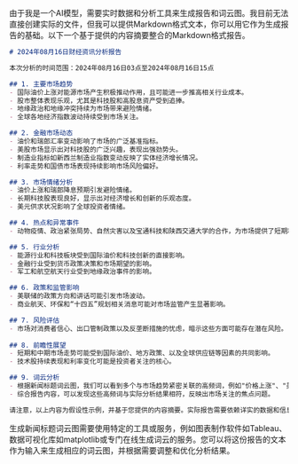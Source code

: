 由于我是一个AI模型，需要实时数据和分析工具来生成报告和词云图。我目前无法直接创建实际的文件，但我可以提供Markdown格式文本，你可以用它作为生成报告的基础。以下一个基于提供的内容摘要整合的Markdown格式报告。

```markdown
# 2024年08月16日财经资讯分析报告

本次分析的时间范围：2024年08月16日03点至2024年08月16日15点

## 1. 主要市场趋势
- 国际油价上涨对能源市场产生积极推动作用，且可能进一步推高相关行业成本。
- 股市整体表现乐观，尤其是科技股和高股息资产受到追捧。
- 地缘政治和地缘冲突持续为市场带来避险情绪。
- 全球各地经济指数波动持续受到市场关注。

## 2. 金融市场动态
- 油价和瑞郎汇率变动影响了市场的广泛基准指标。
- 美股市场显示出对科技股的广泛兴趣，表现出强劲势头。
- 制造业指标如新西兰制造业指数变动反映了实体经济增长情况。
- 利率走势和国债市场表现持续影响市场风险偏好。

## 3. 市场情绪分析
- 油价上涨和瑞郎降息预期引发避险情绪。
- 长期科技股表现良好，显示出对经济增长和创新的乐观态度。
- 美元供求状况影响了全球投资者情绪。

## 4. 热点和异常事件
- 动物疫情、政治紧张局势、自然灾害以及宝通科技和陕西交通大学的合作，为市场提供了短期和长期的关注焦点。

## 5. 行业分析
- 能源行业和科技板块受到国际油价和科技创新的直接影响。 
- 金融行业受到货币政策决策和市场期望的影响。
- 军工和航空航天行业受到地缘政治事件的影响。

## 6. 政策和监管影响
- 美联储的政策方向和讲话可能引发市场波动。
- 商业航天、环保和“十四五”规划相关消息可能对市场监管产生显著影响。

## 7. 风险评估
- 市场对消费者信心、出口管制政策以及反垄断措施的忧虑，暗示这些方面可能存在潜在风险。
  
## 8. 前瞻性展望
- 短期和中期市场走势可能受到国际油价、地方政策、以及全球供应链等因素的共同影响。
- 技术股持续表现和利率变化可能是投资者关注的核心。

## 9. 词云分析
- 根据新闻标题词云图，我们可以看到多个与市场趋势紧密关联的高频词，例如"价格上涨"、"美国"、"新能源"等。
- 综合报告内容，可以发现这些高频词与实际分析结果相符，反映出市场关注的焦点问题。

请注意，以上内容为假设性示例，并基于您提供的内容摘要。实际报告需要依赖详实的数据和信息来源。
```

生成新闻标题词云图需要使用特定的工具或服务，例如图表制作软件如Tableau、数据可视化库如matplotlib或专门在线生成词云的服务。您可以将这份报告的文本作为输入来生成相应的词云图，并根据需要调整和优化分析结果。
